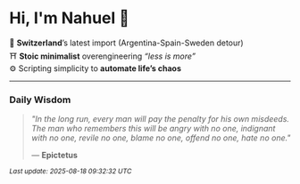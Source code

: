# Hi, I'm Nahuel :tiger:

📍 **Switzerland**’s latest import (Argentina-Spain-Sweden detour)  
⛩️ **Stoic minimalist** overengineering *“less is more”*  
⚙️ Scripting simplicity to **automate life’s chaos**

---

### Daily Wisdom
> _"In the long run, every man will pay the penalty for his own misdeeds. The man who remembers this will be angry with no one, indignant with no one, revile no one, blame no one, offend no one, hate no one."_  
>
> — **Epictetus**

<sub>*Last update: 2025-08-18 09:32:32 UTC*</sub>

